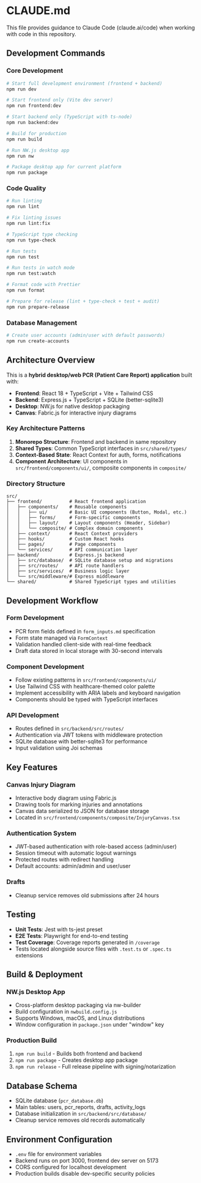 # CLAUDE.md

This file provides guidance to Claude Code (claude.ai/code) when working with code in this repository.

## Development Commands

### Core Development
```bash
# Start full development environment (frontend + backend)
npm run dev

# Start frontend only (Vite dev server)
npm run frontend:dev

# Start backend only (TypeScript with ts-node)
npm run backend:dev

# Build for production
npm run build

# Run NW.js desktop app
npm run nw

# Package desktop app for current platform
npm run package
```

### Code Quality
```bash
# Run linting
npm run lint

# Fix linting issues
npm run lint:fix

# TypeScript type checking
npm run type-check

# Run tests
npm run test

# Run tests in watch mode
npm run test:watch

# Format code with Prettier
npm run format

# Prepare for release (lint + type-check + test + audit)
npm run prepare-release
```

### Database Management
```bash
# Create user accounts (admin/user with default passwords)
npm run create-accounts
```

## Architecture Overview

This is a **hybrid desktop/web PCR (Patient Care Report) application** built with:
- **Frontend**: React 18 + TypeScript + Vite + Tailwind CSS
- **Backend**: Express.js + TypeScript + SQLite (better-sqlite3)
- **Desktop**: NW.js for native desktop packaging
- **Canvas**: Fabric.js for interactive injury diagrams

### Key Architecture Patterns

1. **Monorepo Structure**: Frontend and backend in same repository
2. **Shared Types**: Common TypeScript interfaces in `src/shared/types/`
3. **Context-Based State**: React Context for auth, forms, notifications
4. **Component Architecture**: UI components in `src/frontend/components/ui/`, composite components in `composite/`

### Directory Structure
```
src/
├── frontend/          # React frontend application
│   ├── components/    # Reusable components
│   │   ├── ui/        # Basic UI components (Button, Modal, etc.)
│   │   ├── forms/     # Form-specific components
│   │   ├── layout/    # Layout components (Header, Sidebar)
│   │   └── composite/ # Complex domain components
│   ├── context/       # React Context providers
│   ├── hooks/         # Custom React hooks
│   ├── pages/         # Page components
│   └── services/      # API communication layer
├── backend/           # Express.js backend
│   ├── src/database/  # SQLite database setup and migrations
│   ├── src/routes/    # API route handlers
│   ├── src/services/  # Business logic layer
│   └── src/middleware/# Express middleware
└── shared/            # Shared TypeScript types and utilities
```

## Development Workflow

### Form Development
- PCR form fields defined in `form_inputs.md` specification
- Form state managed via `FormContext`
- Validation handled client-side with real-time feedback
- Draft data stored in local storage with 30-second intervals

### Component Development
- Follow existing patterns in `src/frontend/components/ui/`
- Use Tailwind CSS with healthcare-themed color palette
- Implement accessibility with ARIA labels and keyboard navigation
- Components should be typed with TypeScript interfaces

### API Development
- Routes defined in `src/backend/src/routes/`
- Authentication via JWT tokens with middleware protection
- SQLite database with better-sqlite3 for performance
- Input validation using Joi schemas

## Key Features

### Canvas Injury Diagram
- Interactive body diagram using Fabric.js
- Drawing tools for marking injuries and annotations
- Canvas data serialized to JSON for database storage
- Located in `src/frontend/components/composite/InjuryCanvas.tsx`

### Authentication System
- JWT-based authentication with role-based access (admin/user)
- Session timeout with automatic logout warnings
- Protected routes with redirect handling
- Default accounts: admin/admin and user/user

### Drafts
- Cleanup service removes old submissions after 24 hours

## Testing

- **Unit Tests**: Jest with ts-jest preset
- **E2E Tests**: Playwright for end-to-end testing
- **Test Coverage**: Coverage reports generated in `/coverage`
- Tests located alongside source files with `.test.ts` or `.spec.ts` extensions

## Build & Deployment

### NW.js Desktop App
- Cross-platform desktop packaging via nw-builder
- Build configuration in `nwbuild.config.js`
- Supports Windows, macOS, and Linux distributions
- Window configuration in `package.json` under "window" key

### Production Build
1. `npm run build` - Builds both frontend and backend
2. `npm run package` - Creates desktop app package
3. `npm run release` - Full release pipeline with signing/notarization

## Database Schema

- SQLite database (`pcr_database.db`)
- Main tables: users, pcr_reports, drafts, activity_logs
- Database initialization in `src/backend/src/database/`
- Cleanup service removes old records automatically

## Environment Configuration

- `.env` file for environment variables
- Backend runs on port 3000, frontend dev server on 5173
- CORS configured for localhost development
- Production builds disable dev-specific security policies
